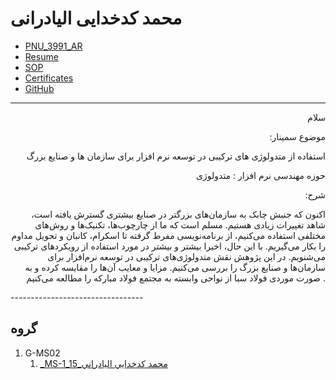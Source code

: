 # محمد کدخدایی الیادرانی
- [PNU_3991_AR](https://github.com/mohammadkad/PNU_3991_AR)
- [Resume](https://mohammadkad.github.io/resume/index.html) 
- [SOP](https://github.com/mohammadkad/mohammadkad.github.io/blob/master/SOP_Mohammad_Kadkhodaei.pdf)
- [Certificates](https://github.com/mohammadkad/mohammadkad.github.io/tree/master/Certificates)
- [GitHub](https://github.com/mohammadkad)
----------------
<p align="right">سلام</p>
<p align="right">:موضوع سمینار</p>
<p align="right">استفاده از متدولوژی های ترکیبی در توسعه نرم افزار برای سازمان ها و صنایع بزرگ</p>
<p align="right">حوزه مهندسی نرم افزار : متدولوژی</p>
<p align="right">:شرح</p>
<p align="right">
اکنون که جنبش چابک به سازمان‌های بزرگتر در صنایع بیشتری گسترش یافته است، شاهد تغییرات زیادی هستیم. مسلم است که ما از چارچوب‌ها، تکنیک‌ها و روش‌های مختلفی استفاده می‌کنیم، از برنامه‌نویسی مفرط گرفته تا اسکرام، کانبان و تحویل مداوم را بکار می‌گیریم. با این حال، اخیرا بیشتر و بیشتر در مورد استفاده از رویکردهای ترکیبی می‌شنویم.
در این پژوهش نقش متدولوژی‌های ترکیبی در توسعه نرم‌افزار برای سازمان‌ها و صنایع بزرگ را بررسی می‌کنیم. مزایا و معایب آن‌ها را مقایسه کرده و به صورت موردی فولاد سبا از نواحی وابسته به مجتمع فولاد مبارکه را مطالعه می‌کنیم
.
</p>
---------------------------------

## گروه 

1. G-MS02
    1. [_MS-1_15_محمد كدخدايي اليادراني](https://github.com/AliRazavi-edu/PNU_3991/tree/master/_MSc/Seminar/1115029_02/15_%D9%85%D8%AD%D9%85%D8%AF%20%D9%83%D8%AF%D8%AE%D8%AF%D8%A7%D9%8A%D9%8A%20%D8%A7%D9%84%D9%8A%D8%A7%D8%AF%D8%B1%D8%A7%D9%86%D9%8A)      
